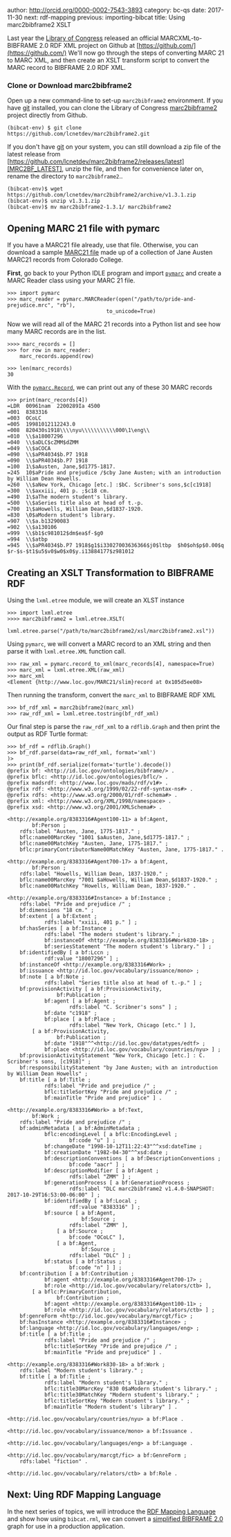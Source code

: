 author: http://orcid.org/0000-0002-7543-3893
category: bc-qs
date: 2017-11-30
next: rdf-mapping
previous: importing-bibcat
title: Using marc2bibframe2 XSLT

Last year the [Library of Congress](http://loc.gov) released an official 
MARCXML-to-BIBFRAME 2.0 RDF XML project on Github at [https://github.com/](https://github.com/)
We'll now go through the steps of converting MARC 21 to MARC XML, and then create an 
XSLT transform script to convert the MARC record to BIBFRAME 2.0 RDF XML.

### Clone or Download marc2bibframe2
Open up a new command-line to set-up `marc2bibframe2` environment.
If you have [git](https://git-scm.com/) installed, you can clone the Library of 
Congress [marc2bibframe2][MRC2BF] project directly from Github.

<pre><code>(bibcat-env) $ git clone https://github.com/lcnetdev/marc2bibframe2.git</code></pre>

If you don't have [git](https://git-scm.com/) on your system, you can still download a zip file of the 
latest release from [https://github.com/lcnetdev/marc2bibframe2/releases/latest][MRC2BF_LATEST],
unzip the file, and then for convenience later on, rename the directory to `marc2bibframe2`..

<pre><code>(bibcat-env)$ wget https://github.com/lcnetdev/marc2bibframe2/archive/v1.3.1.zip
(bibcat-env)$ unzip v1.3.1.zip
(bibcat-env)$ mv marc2bibframe2-1.3.1/ marc2bibframe2</code></pre>

## Opening MARC 21 file with pymarc
If you have a MARC21 file already, use that file. Otherwise, you can 
download a sample [MARC21 file](/static/data/pride-and-prejudice.mrc) made up of a collection of Jane Austen
MARC21 records from Colorado College.

**First**, go back to your Python IDLE program and import [`pymarc`][PYMRC]
and create a MARC Reader class using your MARC 21 file. 

<pre><code>>>> import pymarc
>>> marc_reader = pymarc.MARCReader(open("/path/to/pride-and-prejudice.mrc", "rb"), 
                                to_unicode=True)
</code></pre>

Now we will read all of the MARC 21 records into a Python list and see 
how many MARC records are in the list.

<pre><code>>>>> marc_records = []
>>> for row in marc_reader:
	marc_records.append(row)
	
>>> len(marc_records)
30</code></pre> 

With the [`pymarc.Record`][PYMRC], we can print out any of these 30 MARC records

<pre><code>>>> print(marc_records[4])
=LDR  00961nam  2200289Ia 4500
=001  8383316
=003  OCoLC
=005  19981012112243.0
=008  820430s1918\\\\nyu\\\\\\\\\\\000\1\eng\\
=010  \\$a18007296
=040  \\$aDLC$cZMM$dZMM
=049  \\$aCOCA
=090  \\$aPR4034$b.P7 1918
=090  \\$aPR4034$b.P7 1918
=100  1\$aAusten, Jane,$d1775-1817.
=245  10$aPride and prejudice /$cby Jane Austen; with an introduction by William Dean Howells.
=260  \\$aNew York, Chicago [etc.] :$bC. Scribner's sons,$c[c1918]
=300  \\$axxiii, 401 p. ;$c18 cm.
=490  1\$aThe modern student's library.
=500  \\$aSeries title also at head of t.-p.
=700  1\$aHowells, William Dean,$d1837-1920.
=830  \0$aModern student's library.
=907  \\$a.b13290083
=902  \\$a130106
=999  \\$b1$c981012$dm$ea$f-$g0
=994  \\$atbp
=945  \\$aPR4034$b.P7 1918$g1$i33027003636366$j0$ltbp  $h0$oh$p$0.00$q $r-$s-$t1$u5$v0$w0$x0$y.i13884177$z981012
</code></pre> 

## Creating an XSLT Transformation to BIBFRAME RDF 
Using the `lxml.etree` module, we will create an XLST instance

<pre><code>>>> import lxml.etree
>>>> marc2bibframe2 = lxml.etree.XSLT(
	lxml.etree.parse("/path/to/marc2bibframe2/xsl/marc2bibframe2.xsl"))
</code></pre>

Using `pymarc`, we will convert a MARC record to an XML string and then 
parse it with `lxml.etree.XML` function call.

<pre><code>>>> raw_xml = pymarc.record_to_xml(marc_records[4], namespace=True)
>>> marc_xml = lxml.etree.XML(raw_xml)
>>> marc_xml
&lt;Element {http://www.loc.gov/MARC21/slim}record at 0x105d5ee08&gt;
</code></pre>
 
Then running the transform, convert the `marc_xml` to BIBFRAME RDF XML

<pre><code>>>> bf_rdf_xml = marc2bibframe2(marc_xml)
>>> raw_rdf_xml = lxml.etree.tostring(bf_rdf_xml)</code></pre>

Our final step is parse the `raw_rdf_xml` to a `rdflib.Graph` and
then print the output as RDF Turtle format:

<pre><code>>>> bf_rdf = rdflib.Graph()
>>> bf_rdf.parse(data=raw_rdf_xml, format='xml')
<Graph identifier=N8100f11eb0fd48d0a805d91f03d6af94 (<class 'rdflib.graph.Graph'>)>
>>> print(bf_rdf.serialize(format='turtle').decode())
@prefix bf: &lt;http://id.loc.gov/ontologies/bibframe/&gt; .
@prefix bflc: &lt;http://id.loc.gov/ontologies/bflc/&gt; .
@prefix madsrdf: &lt;http://www.loc.gov/mads/rdf/v1#&gt; .
@prefix rdf: &lt;http://www.w3.org/1999/02/22-rdf-syntax-ns#&gt; .
@prefix rdfs: &lt;http://www.w3.org/2000/01/rdf-schema#&gt; .
@prefix xml: &lt;http://www.w3.org/XML/1998/namespace&gt; .
@prefix xsd: &lt;http://www.w3.org/2001/XMLSchema#&gt; .

&lt;http://example.org/8383316#Agent100-11&gt; a bf:Agent,
        bf:Person ;
    rdfs:label "Austen, Jane, 1775-1817." ;
    bflc:name00MarcKey "1001 $aAusten, Jane,$d1775-1817." ;
    bflc:name00MatchKey "Austen, Jane, 1775-1817." ;
    bflc:primaryContributorName00MatchKey "Austen, Jane, 1775-1817." .

&lt;http://example.org/8383316#Agent700-17&gt; a bf:Agent,
        bf:Person ;
    rdfs:label "Howells, William Dean, 1837-1920." ;
    bflc:name00MarcKey "7001 $aHowells, William Dean,$d1837-1920." ;
    bflc:name00MatchKey "Howells, William Dean, 1837-1920." .

&lt;http://example.org/8383316#Instance&gt; a bf:Instance ;
    rdfs:label "Pride and prejudice /" ;
    bf:dimensions "18 cm." ;
    bf:extent [ a bf:Extent ;
            rdfs:label "xxiii, 401 p." ] ;
    bf:hasSeries [ a bf:Instance ;
            rdfs:label "The modern student's library." ;
            bf:instanceOf &lt;http://example.org/8383316#Work830-18&gt; ;
            bf:seriesStatement "The modern student's library." ] ;
    bf:identifiedBy [ a bf:Lccn ;
            rdf:value "18007296" ] ;
    bf:instanceOf &lt;http://example.org/8383316#Work&gt; ;
    bf:issuance &lt;http://id.loc.gov/vocabulary/issuance/mono&gt; ;
    bf:note [ a bf:Note ;
            rdfs:label "Series title also at head of t.-p." ] ;
    bf:provisionActivity [ a bf:ProvisionActivity,
                bf:Publication ;
            bf:agent [ a bf:Agent ;
                    rdfs:label "C. Scribner's sons" ] ;
            bf:date "c1918" ;
            bf:place [ a bf:Place ;
                    rdfs:label "New York, Chicago [etc." ] ],
        [ a bf:ProvisionActivity,
                bf:Publication ;
            bf:date "1918"^^&lt;http://id.loc.gov/datatypes/edtf&gt; ;
            bf:place &lt;http://id.loc.gov/vocabulary/countries/nyu&gt; ] ;
    bf:provisionActivityStatement "New York, Chicago [etc.] : C. Scribner's sons, [c1918]" ;
    bf:responsibilityStatement "by Jane Austen; with an introduction by William Dean Howells" ;
    bf:title [ a bf:Title ;
            rdfs:label "Pride and prejudice /" ;
            bflc:titleSortKey "Pride and prejudice /" ;
            bf:mainTitle "Pride and prejudice" ] .

&lt;http://example.org/8383316#Work&gt; a bf:Text,
        bf:Work ;
    rdfs:label "Pride and prejudice /" ;
    bf:adminMetadata [ a bf:AdminMetadata ;
            bflc:encodingLevel [ a bflc:EncodingLevel ;
                    bf:code "u" ] ;
            bf:changeDate "1998-10-12T11:22:43"^^xsd:dateTime ;
            bf:creationDate "1982-04-30"^^xsd:date ;
            bf:descriptionConventions [ a bf:DescriptionConventions ;
                    bf:code "aacr" ] ;
            bf:descriptionModifier [ a bf:Agent ;
                    rdfs:label "ZMM" ] ;
            bf:generationProcess [ a bf:GenerationProcess ;
                    rdfs:label "DLC marc2bibframe2 v1.4.0-SNAPSHOT: 2017-10-29T16:53:00-06:00" ] ;
            bf:identifiedBy [ a bf:Local ;
                    rdf:value "8383316" ] ;
            bf:source [ a bf:Agent,
                        bf:Source ;
                    rdfs:label "ZMM" ],
                [ a bf:Source ;
                    bf:code "OCoLC" ],
                [ a bf:Agent,
                        bf:Source ;
                    rdfs:label "DLC" ] ;
            bf:status [ a bf:Status ;
                    bf:code "n" ] ] ;
    bf:contribution [ a bf:Contribution ;
            bf:agent &lt;http://example.org/8383316#Agent700-17&gt; ;
            bf:role &lt;http://id.loc.gov/vocabulary/relators/ctb&gt; ],
        [ a bflc:PrimaryContribution,
                bf:Contribution ;
            bf:agent &lt;http://example.org/8383316#Agent100-11&gt; ;
            bf:role &lt;http://id.loc.gov/vocabulary/relators/ctb&gt; ] ;
    bf:genreForm &lt;http://id.loc.gov/vocabulary/marcgt/fic&gt; ;
    bf:hasInstance &lt;http://example.org/8383316#Instance&gt; ;
    bf:language &lt;http://id.loc.gov/vocabulary/languages/eng&gt; ;
    bf:title [ a bf:Title ;
            rdfs:label "Pride and prejudice /" ;
            bflc:titleSortKey "Pride and prejudice /" ;
            bf:mainTitle "Pride and prejudice" ] .

&lt;http://example.org/8383316#Work830-18&gt; a bf:Work ;
    rdfs:label "Modern student's library." ;
    bf:title [ a bf:Title ;
            rdfs:label "Modern student's library." ;
            bflc:title30MarcKey "830 0$aModern student's library." ;
            bflc:title30MatchKey "Modern student's library." ;
            bflc:titleSortKey "Modern student's library." ;
            bf:mainTitle "Modern student's library" ] .

&lt;http://id.loc.gov/vocabulary/countries/nyu&gt; a bf:Place .

&lt;http://id.loc.gov/vocabulary/issuance/mono&gt; a bf:Issuance .

&lt;http://id.loc.gov/vocabulary/languages/eng&gt; a bf:Language .

&lt;http://id.loc.gov/vocabulary/marcgt/fic&gt; a bf:GenreForm ;
    rdfs:label "fiction" .

&lt;http://id.loc.gov/vocabulary/relators/ctb&gt; a bf:Role .</code></pre>

## Next: Uing RDF Mapping Language

In the next series of topics, we will introduce the [RDF Mapping Language](/topic/rdf-mapping) and
show how using `bibcat.rml`, we can convert a [simplified BIBFRAME 2.0](/topic/filtering-bibframe) 
graph for use in a production application. 

[MRC2BF]: https://github.com/lcnetdev/marc2bibframe2.git
[MRC2BF_LATEST]: https://github.com/lcnetdev/marc2bibframe2/releases/latest
[PYMRC]: https://github.com/edsu/pymarc



